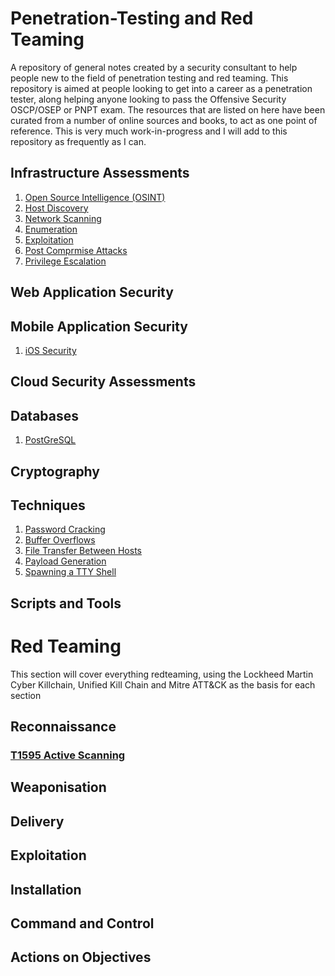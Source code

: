 # Penetration-Testing and Red Teaming

A repository of general notes created by a security consultant to help people new to the field of penetration testing and red teaming.  This repository is aimed at people looking to get into a career as a penetration tester, along helping anyone looking to pass the Offensive Security OSCP/OSEP or PNPT exam.  The resources that are listed on here have been curated from a number of online sources and books, to act as one point of reference. This is very much work-in-progress and I will add to this repository as frequently as I can.

## Infrastructure Assessments

1) [Open Source Intelligence (OSINT)](Open-Source-Intelligence/readme.md)
2) [Host Discovery](host-discovery/README.md)
3) [Network Scanning](Network-Scanning/README.md)
4) [Enumeration](Enumeration/enumeration.md)
5) [Exploitation](exploitation/readme.md)
6) [Post Comprmise Attacks](Post-Compromise/readme.md)
7) [Privilege Escalation](Privilege-Escalation/readme.md)

## Web Application Security

## Mobile Application Security

1) [iOS Security](iOS/iOS-home.md)

## Cloud Security Assessments

## Databases

1) [PostGreSQL](PostgreSQL/readme.md)

## Cryptography

## Techniques
1) [Password Cracking](password-cracking/readme.md)
2) [Buffer Overflows](Buffer-Overflows/readme.md)
3) [File Transfer Between Hosts](File-Transfer/readme.md)
4) [Payload Generation](Payload-Generation/README.md)
5) [Spawning a TTY Shell](Techniques/spawning-tty.md)

## Scripts and Tools

# Red Teaming

This section will cover everything redteaming, using the Lockheed Martin Cyber Killchain, Unified Kill Chain and Mitre ATT&CK as the basis for each section

## Reconnaissance

### [**T1595** Active Scanning](/redteam/active-scanning/active-scanning.md)

## Weaponisation

## Delivery

## Exploitation

## Installation

## Command and Control

## Actions on Objectives
